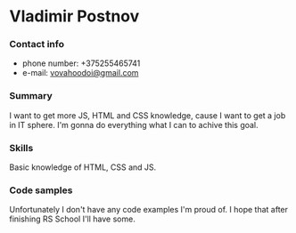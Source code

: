 # Vladimir Postnov

### Contact info

* phone number: +375255465741
* e-mail: vovahoodoi@gmail.com

### Summary
I want to get more JS, HTML and CSS knowledge, cause I want to get a job in IT sphere. I'm gonna do everything what I can to achive this goal.

### Skills
Basic knowledge of HTML, CSS and JS.

### Code samples
Unfortunately I don't have any code examples I'm proud of. I hope that after finishing RS School I'll have some.